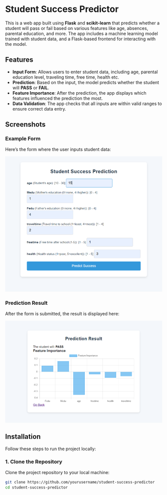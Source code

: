 # Student Success Predictor

This is a web app built using **Flask** and **scikit-learn** that predicts whether a student will pass or fail based on various features like age, absences, parental education, and more. The app includes a machine learning model trained with student data, and a Flask-based frontend for interacting with the model.

## Features
- **Input Form**: Allows users to enter student data, including age,  parental education level, traveling time, free time, health etc.
- **Prediction**: Based on the input, the model predicts whether the student will **PASS** or **FAIL**.
- **Feature Importance**: After the prediction, the app displays which features influenced the prediction the most.
- **Data Validation**: The app checks that all inputs are within valid ranges to ensure correct data entry.

## Screenshots

### Example Form
Here’s the form where the user inputs student data:

![Form Screenshot](./1.png)

### Prediction Result
After the form is submitted, the result is displayed here:

![Result Screenshot](./2.png)

## Installation

Follow these steps to run the project locally:

### 1. Clone the Repository
Clone the project repository to your local machine:

```bash
git clone https://github.com/yourusername/student-success-predictor
cd student-success-predictor

